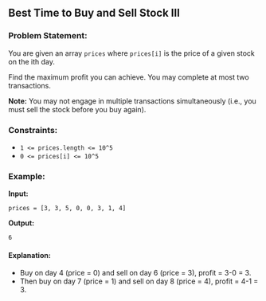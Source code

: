 ## Best Time to Buy and Sell Stock III

### Problem Statement:
You are given an array `prices` where `prices[i]` is the price of a given stock on the ith day.

Find the maximum profit you can achieve. You may complete at most two transactions.

**Note:** You may not engage in multiple transactions simultaneously (i.e., you must sell the stock before you buy again).

### Constraints:
- `1 <= prices.length <= 10^5`
- `0 <= prices[i] <= 10^5`

### Example:
**Input:** 
```plaintext
prices = [3, 3, 5, 0, 0, 3, 1, 4]
```

**Output:** 
```plaintext
6
```

#### Explanation:
- Buy on day 4 (price = 0) and sell on day 6 (price = 3), profit = 3-0 = 3.
- Then buy on day 7 (price = 1) and sell on day 8 (price = 4), profit = 4-1 = 3.
